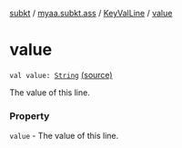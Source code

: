 [subkt](../../index.md) / [myaa.subkt.ass](../index.md) / [KeyValLine](index.md) / [value](./value.md)

# value

`val value: `[`String`](https://kotlinlang.org/api/latest/jvm/stdlib/kotlin/-string/index.html) [(source)](https://github.com/Myaamori/SubKt/blob/0.1.7/src/main/kotlin/myaa/subkt/ass/parser.kt#L252)

The value of this line.

### Property

`value` - The value of this line.